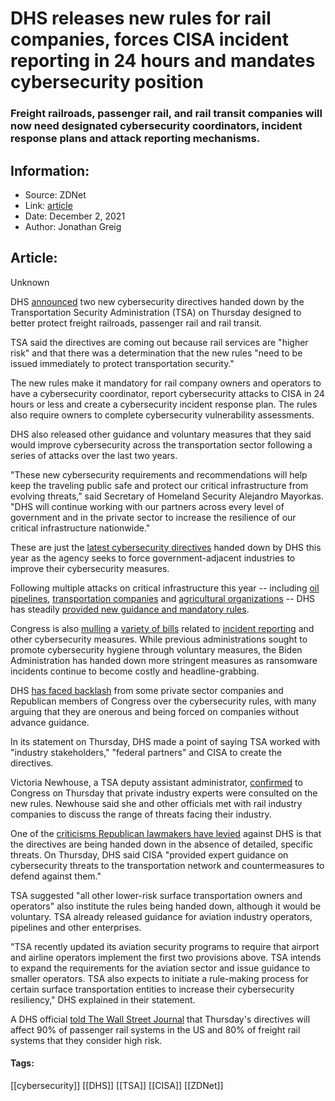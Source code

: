 # DHS releases new rules for rail companies, forces CISA incident reporting in 24 hours and mandates cybersecurity position
### Freight railroads, passenger rail, and rail transit companies will now need designated cybersecurity coordinators, incident response plans and attack reporting mechanisms.

## Information:
+ Source: ZDNet
+ Link: [article](https://www.zdnet.com/article/dhs-releases-new-rules-for-rail-companies-forces-incident-reporting-to-cisa-in-24-hours-and-mandates-cybersecurity-coordinator-position/)
+ Date: December 2, 2021
+ Author: Jonathan Greig


## Article:
Unknown

DHS [announced](https://www.dhs.gov/news/2021/12/02/dhs-announces-new-cybersecurity-requirements-surface-transportation-owners-and) two new cybersecurity directives handed down by the Transportation Security Administration (TSA) on Thursday designed to better protect freight railroads, passenger rail and rail transit.

TSA said the directives are coming out because rail services are "higher risk" and that there was a determination that the new rules "need to be issued immediately to protect transportation security."

The new rules make it mandatory for rail company owners and operators to have a cybersecurity coordinator, report cybersecurity attacks to CISA in 24 hours or less and create a cybersecurity incident response plan. The rules also require owners to complete cybersecurity vulnerability assessments.

DHS also released other guidance and voluntary measures that they said would improve cybersecurity across the transportation sector following a series of attacks over the last two years. 

"These new cybersecurity requirements and recommendations will help keep the traveling public safe and protect our critical infrastructure from evolving threats," said Secretary of Homeland Security Alejandro Mayorkas. "DHS will continue working with our partners across every level of government and in the private sector to increase the resilience of our critical infrastructure nationwide." 

These are just the [latest cybersecurity directives](https://www.zdnet.com/article/dhs-releases-new-cybersecurity-guidelines-for-pipelines-after-colonial-attack/) handed down by DHS this year as the agency seeks to force government-adjacent industries to improve their cybersecurity measures. 

Following multiple attacks on critical infrastructure this year -- including [oil pipelines](https://www.zdnet.com/article/colonial-pipeline-ransomware-attack-everything-you-need-to-know/), [transportation companies](https://www.nytimes.com/2021/06/02/nyregion/mta-cyber-attack.html) and [agricultural organizations](https://www.zdnet.com/article/cisa-says-blackmatter-ransomware-group-behind-recent-attacks-on-agriculture-companies/) -- DHS has steadily [provided new guidance and mandatory rules](https://www.zdnet.com/article/dhs-releases-new-mandatory-cybersecurity-rules-for-pipelines-after-colonial-ransomware-attack/). 






Congress is also [mulling](https://www.zdnet.com/article/ceos-senators-discuss-mandating-cyber-attack-disclosures/) a [variety of bills](https://www.zdnet.com/article/congressional-leaders-experts-debate-viability-of-cybersecurity-safety-review-board-described-in-biden-executive-order/) related to [incident reporting](https://www.zdnet.com/article/bipartisan-group-of-senators-add-cisa-cyberattackransomware-reporting-amendment-to-defense-bill/) and other cybersecurity measures. While previous administrations sought to promote cybersecurity hygiene through voluntary measures, the Biden Administration has handed down more stringent measures as ransomware incidents continue to become costly and headline-grabbing. 

DHS [has faced backlash](https://www.zdnet.com/article/republican-senate-leaders-slam-new-tsa-cybersecurity-regulations-for-rail-aviation-industry/) from some private sector companies and Republican members of Congress over the cybersecurity rules, with many arguing that they are onerous and being forced on companies without advance guidance. 

In its statement on Thursday, DHS made a point of saying TSA worked with "industry stakeholders," "federal partners" and CISA to create the directives. 

Victoria Newhouse, a TSA deputy assistant administrator, [confirmed](https://thehill.com/policy/cybersecurity/584041-tsa-issues-directives-to-rail-sector-to-strengthen-cybersecurity?rl=1) to Congress on Thursday that private industry experts were consulted on the new rules. Newhouse said she and other officials met with rail industry companies to discuss the range of threats facing their industry. 

One of the [criticisms Republican lawmakers have levied](https://www.commerce.senate.gov/services/files/424AA9B0-C302-4C75-8977-017231DEADF5) against DHS is that the directives are being handed down in the absence of detailed, specific threats. On Thursday, DHS said CISA "provided expert guidance on cybersecurity threats to the transportation network and countermeasures to defend against them."

TSA suggested "all other lower-risk surface transportation owners and operators" also institute the rules being handed down, although it would be voluntary. TSA already released guidance for aviation industry operators, pipelines and other enterprises. 

"TSA recently updated its aviation security programs to require that airport and airline operators implement the first two provisions above. TSA intends to expand the requirements for the aviation sector and issue guidance to smaller operators. TSA also expects to initiate a rule-making process for certain surface transportation entities to increase their cybersecurity resiliency," DHS explained in their statement. 

A DHS official [told The Wall Street Journal](https://www.wsj.com/articles/biden-administration-issues-cybersecurity-directives-for-freight-and-passenger-rail-11638471602) that Thursday's directives will affect 90% of passenger rail systems in the US and 80% of freight rail systems that they consider high risk.





#### Tags:
[[cybersecurity]] [[DHS]] [[TSA]] [[CISA]] [[ZDNet]]
